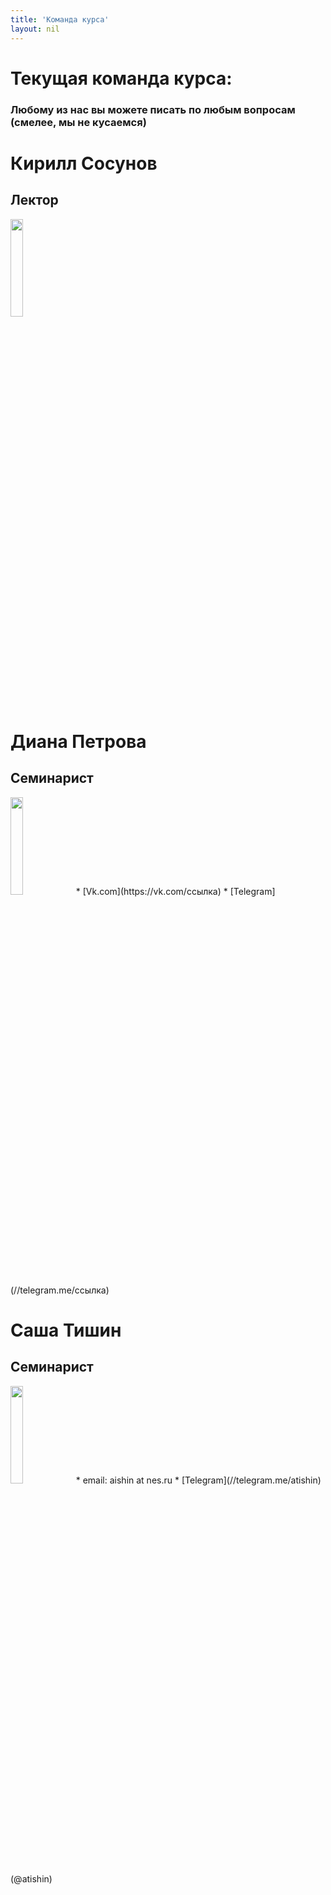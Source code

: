 ```yaml
---
title: 'Команда курса'
layout: nil
---
```



# Текущая команда курса:


### Любому из нас вы можете писать по любым вопросам (смелее, мы не кусаемся)

# Кирилл Сосунов
## Лектор
<img src="https://github.com/phenyard/macro201/blob/master/docs/_includes/Sosunov.jpg?raw=true" style="width:20%">

# Диана Петрова
## Семинарист
<img src="https://github.com/phenyard/macro201/blob/master/docs/_includes/Petrova.jpg?raw=true" style="width:20%">
* [Vk.com](https://vk.com/ссылка)   
* [Telegram](//telegram.me/ссылка)   

# Саша Тишин
## Семинарист
<img src="https://github.com/phenyard/macro201/blob/master/docs/_includes/photo3.jpg?raw=true" style="width:20%">
* email: aishin at nes.ru
* [Telegram](//telegram.me/atishin)  (@atishin)
